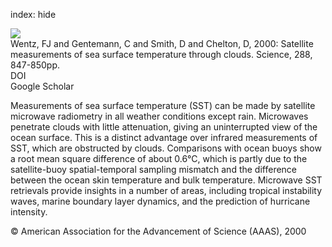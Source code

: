 index: hide

<div class="Citation">
    <div class="Citation-thumb CitationThumb-linked"  data-href="https://doi.org/10.1126/science.288.5467.847">
      <img src="https://static.claimspace.cloud/climate-study-static/refs/thumbs/2/Wentz_et_al_2000-thumb.png" />
    </div>

  <div class="Citation-body">
    <div class="Citation-text">Wentz, FJ and Gentemann, C and Smith, D and Chelton, D, 2000: Satellite measurements of sea surface temperature through clouds. <span class="Article-journal">Science, </span><span class="Article-volume">288, </span>847-850pp.</div>
    <div class="Citation-links">
      <div class="CitationLink" data-href="https://doi.org/10.1126/science.288.5467.847">
        <div class="CitationLink-icon CitationLink-Doi"></div>
        <div class="CitationLink-text">DOI</div>
      </div>
      <div class="CitationLink" data-href="https://scholar.google.com/scholar?q=10.1126/science.288.5467.847">
        <div class="CitationLink-icon CitationLink-Scholar"></div>
        <div class="CitationLink-text">Google Scholar</div>
      </div>
    </div>
  </div>
</div>

Measurements of sea surface temperature (SST) can be made by satellite microwave radiometry in all weather conditions except rain. Microwaves penetrate clouds with little attenuation, giving an uninterrupted view of the ocean surface. This is a distinct advantage over infrared measurements of SST, which are obstructed by clouds. Comparisons with ocean buoys show a root mean square difference of about 0.6°C, which is partly due to the satellite-buoy spatial-temporal sampling mismatch and the difference between the ocean skin temperature and bulk temperature. Microwave SST retrievals provide insights in a number of areas, including tropical instability waves, marine boundary layer dynamics, and the prediction of hurricane intensity.

<div class="Citation-copy">
&copy; American Association for the Advancement of Science (AAAS), 2000
</div>